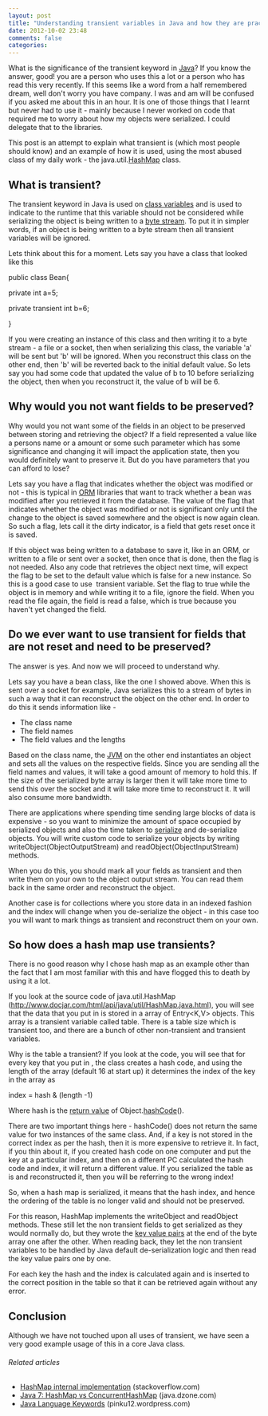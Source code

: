 ```yaml
---
layout: post
title: "Understanding transient variables in Java and how they are practically used in HashMap"
date: 2012-10-02 23:48
comments: false
categories:
---
```


What is the significance of the transient keyword in <a  title="Java (programming language)" href="http://www.oracle.com/technetwork/java/" rel="homepage" target="_blank">Java</a>? If you know the answer, good! you are a person who uses this a lot or a person who has read this very recently. If this seems like a word from a half remembered dream, well don't worry you have company. I was and am will be confused if you asked me about this in an hour. It is one of those things that I learnt but never had to use it - mainly because I never worked on code that required me to worry about how my objects were serialized. I could delegate that to the libraries.

This post is an attempt to explain what transient is (which most people should know) and an example of how it is used, using the most abused class of my daily work - the java.util.<a  title="Hash table" href="http://en.wikipedia.org/wiki/Hash_table" rel="wikipedia" target="_blank">HashMap</a> class.

<!--more-->
<h2>What is transient?</h2>
The transient keyword in Java is used on <a  title="Class variable" href="http://en.wikipedia.org/wiki/Class_variable" rel="wikipedia" target="_blank">class variables</a> and is used to indicate to the runtime that this variable should not be considered while serializing the object is being written to a <a  title="Byte stream" href="http://en.wikipedia.org/wiki/Byte_stream" rel="wikipedia" target="_blank">byte stream</a>. To put it in simpler words, if an object is being written to a byte stream then all transient variables will be ignored.

Lets think about this for a moment. Lets say you have a class that looked like this

public class Bean{

private int a=5;

private transient int b=6;

}

If you were creating an instance of this class and then writing it to a byte stream - a file or a socket, then when serializing this class, the variable 'a' will be sent but 'b' will be ignored. When you reconstruct this class on the other end, then 'b' will be reverted back to the initial default value. So lets say you had some code that updated the value of b to 10 before serializing the object, then when you reconstruct it, the value of b will be 6.
<h2>Why would you not want fields to be preserved?</h2>
Why would you not want some of the fields in an object to be preserved between storing and retrieving the object? If a field represented a value like a persons name or a amount or some such parameter which has some significance and changing it will impact the application state, then you would definitely want to preserve it. But do you have parameters that you can afford to lose?

Lets say you have a flag that indicates whether the object was modified or not - this is typical in <a  title="Object-relational mapping" href="http://en.wikipedia.org/wiki/Object-relational_mapping" rel="wikipedia" target="_blank">ORM</a> libraries that want to track whether a bean was modified after you retrieved it from the database. The value of the flag that indicates whether the object was modified or not is significant only until the change to the object is saved somewhere and the object is now again clean. So such a flag, lets call it the dirty indicator, is a field that gets reset once it is saved.

If this object was being written to a database to save it, like in an ORM, or written to a file or sent over a socket, then once that is done, then the flag is not needed. Also any code that retrieves the object next time, will expect the flag to be set to the default value which is false for a new instance. So this is a good case to use  transient variable. Set the flag to true while the object is in memory and while writing it to a file, ignore the field. When you read the file again, the field is read a false, which is true because you haven't yet changed the field.
<h2>Do we ever want to use transient for fields that are not reset and need to be preserved?</h2>
The answer is yes. And now we will proceed to understand why.

Lets say you have a bean class, like the one I showed above. When this is sent over a socket for example, Java serializes this to a stream of bytes in such a way that it can reconstruct the object on the other end. In order to do this it sends information like -
<ul>
	<li>The class name</li>
	<li>The field names</li>
	<li>The field values and the lengths</li>
</ul>
Based on the class name, the <a  title="Java Virtual Machine" href="http://en.wikipedia.org/wiki/Java_Virtual_Machine" rel="wikipedia" target="_blank">JVM</a> on the other end instantiates an object and sets all the values on the respective fields. Since you are sending all the field names and values, it will take a good amount of memory to hold this. If the size of the serialized byte array is larger then it will take more time to send this over the socket and it will take more time to reconstruct it. It will also consume more bandwidth.

There are applications where spending time sending large blocks of data is expensive - so you want to minimize the amount of space occupied by serialized objects and also the time taken to <a  title="Serialization" href="http://en.wikipedia.org/wiki/Serialization" rel="wikipedia" target="_blank">serialize</a> and de-serialize objects. You will write custom code to serialize your objects by writing writeObject(ObjectOutputStream) and readObject(ObjectInputStream) methods.

When you do this, you should mark all your fields as transient and then write them on your own to the object output stream. You can read them back in the same order and reconstruct the object.

Another case is for collections where you store data in an indexed fashion and the index will change when you de-serialize the object - in this case too you will want to mark things as transient and reconstruct them on your own.
<h2>So how does a hash map use transients?</h2>
There is no good reason why I chose hash map as an example other than the fact that I am most familiar with this and have flogged this to death by using it a lot.

If you look at the source code of java.util.HashMap (<a href="http://www.docjar.com/html/api/java/util/HashMap.java.html">http://www.docjar.com/html/api/java/util/HashMap.java.html</a>), you will see that the data that you put in is stored in a array of Entry&lt;K,V&gt; objects. This array is a transient variable called table. There is a table size which is transient too, and there are a bunch of other non-transient and transient variables.

Why is the table a transient? If you look at the code, you will see that for every key that you put in , the class creates a hash code, and using the length of the array (default 16 at start up) it determines the index of the key in the array as

index = hash &amp; (length -1)

Where hash is the <a  title="Return statement" href="http://en.wikipedia.org/wiki/Return_statement" rel="wikipedia" target="_blank">return value</a> of Object.<a  title="Hash function" href="http://en.wikipedia.org/wiki/Hash_function" rel="wikipedia" target="_blank">hashCode</a>().

There are two important things here - hashCode() does not return the same value for two instances of the same class. And, if a key is not stored in the correct index as per the hash, then it is more expensive to retrieve it. In fact, if you thin about it, if you created hash code on one computer and put the key at a particular index, and then on a different PC calculated the hash code and index, it will return a different value. If you serialized the table as is and reconstructed it, then you will be referring to the wrong index!

So, when a hash map is serialized, it means that the hash index, and hence the ordering of the table is no longer valid and should not be preserved.

For this reason, HashMap implements the writeObject and readObject methods. These still let the non transient fields to get serialized as they would normally do, but they wrote the <a  title="Associative array" href="http://en.wikipedia.org/wiki/Associative_array" rel="wikipedia" target="_blank">key value pairs</a> at the end of the byte array one after the other. When reading back, they let the non transient variables to be handled by Java default de-serialization logic and then read the key value pairs one by one.

For each key the hash and the index is calculated again and is inserted to the correct position in the table so that it can be retrieved again without any error.
<h2>Conclusion</h2>
Although we have not touched upon all uses of transient, we have seen a very good example usage of this in a core Java class.
<h6 class="zemanta-related-title" style="font-size:1em;">Related articles</h6>
<ul class="zemanta-article-ul">
	<li class="zemanta-article-ul-li"><a href="http://stackoverflow.com/questions/12556539/hashmap-internal-implementation" target="_blank">HashMap internal implementation</a> (stackoverflow.com)</li>
	<li class="zemanta-article-ul-li"><a href="http://java.dzone.com/articles/java-7-hashmap-vs" target="_blank">Java 7: HashMap vs ConcurrentHashMap</a> (java.dzone.com)</li>
	<li class="zemanta-article-ul-li"><a href="http://pinku12.wordpress.com/2012/09/14/java-language-keywords/" target="_blank">Java Language Keywords</a> (pinku12.wordpress.com)</li>
</ul>